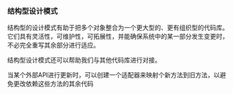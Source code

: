 ### 结构型设计模式

结构型的设计模式有助于把多个对象整合为一个更大型的、更有组织型的代码库。
它们具有灵活性，可维护性，可拓展性，并能确保系统中的某一部分发生变更时，不必完全重写其余部分进行适应。

结构型设计模式还可以帮助我们与其他代码库进行对接。

当某个外部API进行更新时，可以创建一个适配器来映射个新方法到旧方法，以避免更改依赖这些方法的其余代码